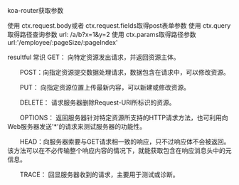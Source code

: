 
koa-router获取参数
 
 使用 ctx.request.body或者 ctx.request.fields取得post表单参数 
 使用 ctx.query取得路径查询参数    url:  /a/b?x=1&y=2
 使用 ctx.params取得路径参数       url:'/employee/:pageSize/:pageIndex'

resultful 常识
    GET： 向特定资源发出请求，并返回资源主体。

　　POST：向指定资源提交数据处理请求，数据包含在请求中，可以修改资源。 

　　PUT： 向指定资源位置上传最新内容，可以新建或修改资源。

　　DELETE： 请求服务器删除Request-URI所标识的资源。

　　OPTIONS： 返回服务器针对特定资源所支持的HTTP请求方法，也可利用向Web服务器发送'*'的请求来测试服务器的功能性。

　　HEAD：向服务器索要与GET请求相一致的响应，只不过响应体不会被返回。该方法可以在不必传输整个响应内容的情况下，就能获取包含在响应消息头中的元信息。

　　TRACE： 回显服务器收到的请求，主要用于测试或诊断。